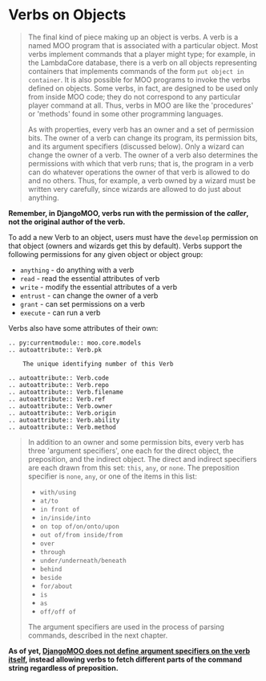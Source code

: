# Verbs on Objects

> The final kind of piece making up an object is verbs. A verb is a named MOO program that is associated with a particular object. Most verbs implement commands that a player might type; for example, in the LambdaCore database, there is a verb on all objects representing containers that implements commands of the form `put object in container`. It is also possible for MOO programs to invoke the verbs defined on objects. Some verbs, in fact, are designed to be used only from inside MOO code; they do not correspond to any particular player command at all. Thus, verbs in MOO are like the 'procedures' or 'methods' found in some other programming languages.
>
> As with properties, every verb has an owner and a set of permission bits. The owner of a verb can change its program, its permission bits, and its argument specifiers (discussed below). Only a wizard can change the owner of a verb. The owner of a verb also determines the permissions with which that verb runs; that is, the program in a verb can do whatever operations the owner of that verb is allowed to do and no others. Thus, for example, a verb owned by a wizard must be written very carefully, since wizards are allowed to do just about anything.

**Remember, in DjangoMOO, verbs run with the permission of the _caller_, not the original author of the verb.**

To add a new Verb to an object, users must have the `develop` permission on that object (owners and wizards get this by default). Verbs support the following permissions for any given object or object group:

* `anything` - do anything with a verb
* `read` - read the essential attributes of verb
* `write` - modify the essential attributes of a verb
* `entrust` - can change the owner of a verb
* `grant` - can set permissions on a verb
* `execute` - can run a verb

Verbs also have some attributes of their own:

```{eval-rst}
.. py:currentmodule:: moo.core.models
.. autoattribute:: Verb.pk

    The unique identifying number of this Verb

.. autoattribute:: Verb.code
.. autoattribute:: Verb.repo
.. autoattribute:: Verb.filename
.. autoattribute:: Verb.ref
.. autoattribute:: Verb.owner
.. autoattribute:: Verb.origin
.. autoattribute:: Verb.ability
.. autoattribute:: Verb.method
```

> In addition to an owner and some permission bits, every verb has three 'argument specifiers', one each for the direct object, the preposition, and the indirect object. The direct and indirect specifiers are each drawn from this set: `this`, `any`, or `none`. The preposition specifier is `none`, `any`, or one of the items in this list:
>
> * `with/using`
> * `at/to`
> * `in front of`
> * `in/inside/into`
> * `on top of/on/onto/upon`
> * `out of/from inside/from`
> * `over`
> * `through`
> * `under/underneath/beneath`
> * `behind`
> * `beside`
> * `for/about`
> * `is`
> * `as`
> * `off/off of`
>
> The argument specifiers are used in the process of parsing commands, described in the next chapter.

**As of yet, [DjangoMOO does not define argument specifiers on the verb itself](https://gitlab.com/bubblehouse/django-moo/-/issues/5), instead allowing verbs to fetch different parts of the command string regardless of preposition.**
